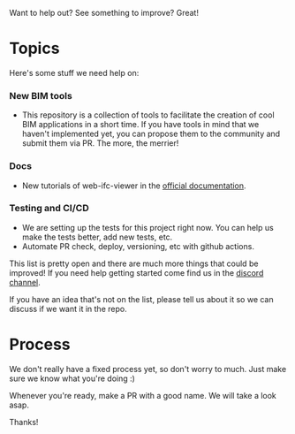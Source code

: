 Want to help out? See something to improve? Great!

# Topics

Here's some stuff we need help on:

### New BIM tools

- This repository is a collection of tools to facilitate the creation of cool BIM applications in a short time. If you have tools in mind that we haven't implemented yet, you can propose them to the community and submit them via PR. The more, the merrier!

### Docs

* New tutorials of web-ifc-viewer in the [official documentation](https://ifcjs.github.io/info/docs/Guide/web-ifc-viewer/Introduction).

### Testing and CI/CD
* We are setting up the tests for this project right now. You can help us make the tests better, add new tests, etc. 
* Automate PR check, deploy, versioning, etc with github actions.


This list is pretty open and there are much more things that could be improved!
If you need help getting started come find us in the [discord channel](https://discord.gg/FXfyR4XrKT).

If you have an idea that's not on the list, please tell us about it so we can discuss if we want it in the repo.

# Process

We don't really have a fixed process yet, so don't worry to much. Just make sure we know what you're doing :)

Whenever you're ready, make a PR with a good name. We will take a look asap.

Thanks!
